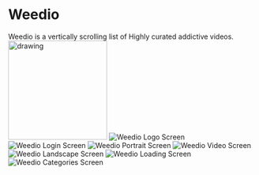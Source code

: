 
# Weedio
Weedio is a vertically scrolling list of Highly curated addictive videos.
<img src="/screenshots/logoscreen.jpegg" alt="drawing" width="200"/>
![Weedio Logo Screen](/screenshots/logoscreen.jpeg )
![Weedio Login Screen](/screenshots/googleLogin.jpeg )
![Weedio Portrait Screen](/screenshots/portrait.jpeg )
![Weedio Video Screen](/screenshots/video.jpeg )
![Weedio Landscape Screen](/screenshots/landscape.jpeg )
![Weedio Loading Screen](/screenshots/Loading.jpeg )
![Weedio Categories Screen](/screenshots/categories.jpeg )
